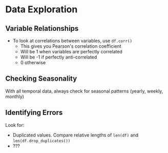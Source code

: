 # Data Exploration

## Variable Relationships

- To look at correlations between variables, use `df.corr()`
  - This gives you Pearson's correlation coefficient
  - Will be 1 when variables are perfectly correlated
  - Will be -1 if perfectly anti-correlated
  - 0 otherwise

## Checking Seasonality

With all temporal data, always check for seasonal patterns (yearly, weekly, monthly)

## Identifying Errors

Look for:

- Duplicated values. Compare relative lengths of `len(df)` and `len(df.drop_duplicates())`
- ???
